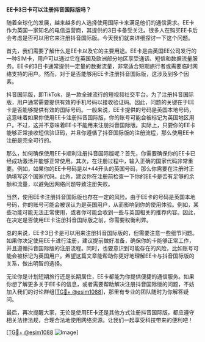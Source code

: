 **EE卡3日卡可以注册抖音国际版吗？**

随着全球化的发展，越来越多的人选择使用国际卡来满足他们的通信需求。EE卡作为英国一家知名的电信运营商，其提供的3日卡备受关注。很多人在购买EE卡后会考虑是否可以用它来注册抖音国际版。今天我们就来详细探讨一下这个问题。

首先，我们需要了解什么是EE卡以及它的主要用途。EE卡是由英国EE公司发行的一种SIM卡，用户可以通过它在英国及欧洲部分地区享受通话、短信和数据流量服务。EE卡的3日卡通常提供一定量的数据流量，非常适合短期旅行者或需要临时网络支持的用户。然而，对于是否能够用EE卡注册抖音国际版，这涉及到多个因素。

抖音国际版，即TikTok，是一款全球流行的短视频社交平台。为了注册抖音国际版，用户通常需要提供有效的手机号码以接收验证码。因此，问题的关键在于EE卡是否能够提供有效的国际号码。一般来说，EE卡提供的号码是英国本地号码，这意味着如果你使用EE卡注册抖音国际版，你的账号可能会被标记为英国地区用户。不过，这并不意味着EE卡不能用来注册抖音国际版。实际上，只要你的EE卡能够正常接收短信验证码，并且你遵循了抖音国际版的注册流程，那么使用EE卡注册是完全可行的。

那么，如何确保使用EE卡顺利注册抖音国际版呢？首先，你需要确保你的EE卡已经成功激活并能够正常使用。其次，在注册过程中，输入正确的国家代码非常重要。例如，如果你的EE卡号码是以+44开头的英国号码，那么你需要在注册时正确填写这个国家代码。此外，建议你在注册前检查一下你的EE卡是否有足够的余额和流量，以避免因网络问题导致注册失败。

当然，使用EE卡注册抖音国际版也存在一定的风险。由于EE卡的号码是英国本地号码，你的账号可能会被误认为是英国用户，从而影响到你的使用体验。例如，某些功能可能无法正常使用，或者你可能会收到一些与英国相关的推荐内容。因此，在决定是否使用EE卡注册抖音国际版之前，你需要权衡利弊。

总的来说，EE卡3日卡是可以用来注册抖音国际版的，但需要注意一些细节问题。如果你决定使用EE卡进行注册，建议提前做好准备，确保你的卡能够正常工作，并且遵循抖音国际版的注册流程。同时，也要意识到可能存在的风险，比如账号可能会被标记为英国用户。希望这篇文章能帮助你更好地理解EE卡与抖音国际版的关系，做出明智的选择。

无论你是计划短期旅行还是长期居住，EE卡都能为你提供便捷的通信服务。如果你想了解更多关于EE卡的信息，或者需要帮助解决注册抖音国际版的问题，不妨加入我们的讨论群组[[TG💪+ @esim1088](https://t.me/s/esim1088)]，那里有专业的团队随时为你解答疑问。

最后，再次提醒大家，无论是使用EE卡还是其他方式注册抖音国际版，都应遵守相关法律法规，合理合法地使用网络资源。让我们一起享受科技带来的便利吧！

[[TG💪+ @esim1088](https://t.me/s/esim1088) ![Image](https://i.postimg.cc/4NQfJmqS/Snipaste-2025-05-13-00-14-12.png)]